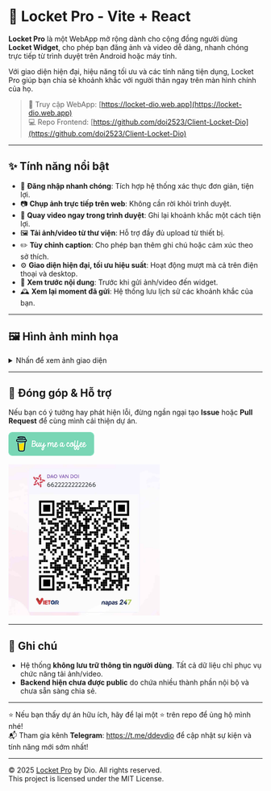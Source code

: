 # 📸 Locket Pro - Vite + React

**Locket Pro** là một WebApp mở rộng dành cho cộng đồng người dùng **Locket Widget**, cho phép bạn đăng ảnh và video dễ dàng, nhanh chóng trực tiếp từ trình duyệt trên Android hoặc máy tính.

Với giao diện hiện đại, hiệu năng tối ưu và các tính năng tiện dụng, Locket Pro giúp bạn chia sẻ khoảnh khắc với người thân ngay trên màn hình chính của họ.

> 🔗 Truy cập WebApp: [https://locket-dio.web.app](https://locket-dio.web.app)  
> 💻 Repo Frontend: [https://github.com/doi2523/Client-Locket-Dio](https://github.com/doi2523/Client-Locket-Dio)

---

## ✨ Tính năng nổi bật

- 🔐 **Đăng nhập nhanh chóng**: Tích hợp hệ thống xác thực đơn giản, tiện lợi.
- 📷 **Chụp ảnh trực tiếp trên web**: Không cần rời khỏi trình duyệt.
- 🎥 **Quay video ngay trong trình duyệt**: Ghi lại khoảnh khắc một cách tiện lợi.
- 🖼️ **Tải ảnh/video từ thư viện**: Hỗ trợ đầy đủ upload từ thiết bị.
- ✏️ **Tùy chỉnh caption**: Cho phép bạn thêm ghi chú hoặc cảm xúc theo sở thích.
- ⚙️ **Giao diện hiện đại, tối ưu hiệu suất**: Hoạt động mượt mà cả trên điện thoại và desktop.
- 👀 **Xem trước nội dung**: Trước khi gửi ảnh/video đến widget.
- 🕰️ **Xem lại moment đã gửi**: Hệ thống lưu lịch sử các khoảnh khắc của bạn.

---

## 🖼️ Hình ảnh minh họa

<details>
  <summary>Nhấn để xem ảnh giao diện</summary>

  <img src="./public/images/preview_1.jpg" width="300px" alt="Screenshot 1">
  <img src="./public/images/preview_2.jpg" width="300px" alt="Screenshot 1">
  <!-- Thêm các ảnh khác nếu có -->
  
</details>

---

## 🤝 Đóng góp & Hỗ trợ

Nếu bạn có ý tưởng hay phát hiện lỗi, đừng ngần ngại tạo **Issue** hoặc **Pull Request** để cùng mình cải thiện dự án.
<p align="left">
  <a target="_blank">
    <img src="./public/images/buymeacoffe.png" alt="Image">
  </a>
</p>
<p align="left">
  <img src="./public/images/donate.jpg" alt="Ủng hộ" width="300px">
</p>

---

## 📢 Ghi chú

- Hệ thống **không lưu trữ thông tin người dùng**. Tất cả dữ liệu chỉ phục vụ chức năng tải ảnh/video.
- **Backend hiện chưa được public** do chứa nhiều thành phần nội bộ và chưa sẵn sàng chia sẻ.

---

⭐ Nếu bạn thấy dự án hữu ích, hãy để lại một ⭐ trên repo để ủng hộ mình nhé!  
📬 Tham gia kênh **Telegram**: https://t.me/ddevdio để cập nhật sự kiện và tính năng mới sớm nhất!

---

© 2025 [Locket Pro](https://locket-dio.web.app) by Dio. All rights reserved.  
This project is licensed under the MIT License.

